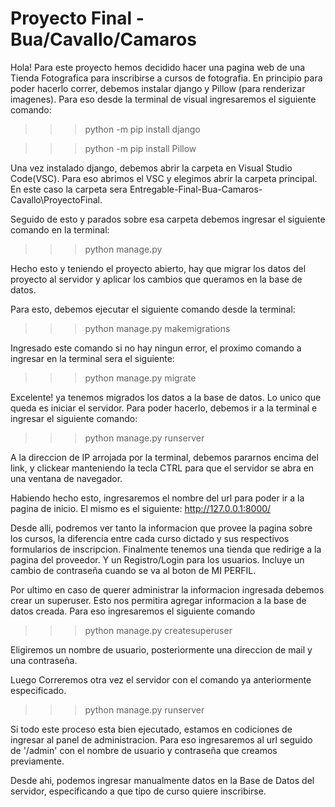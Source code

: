 # Proyecto Final - Bua/Cavallo/Camaros

Hola! Para este proyecto hemos decidido hacer una pagina web de una Tienda Fotografica para inscribirse a cursos de fotografia. En principio para poder hacerlo correr, debemos instalar django y Pillow (para renderizar imagenes). Para eso desde la terminal de visual ingresaremos el siguiente comando:

> > > python -m pip install django

> > > python -m pip install Pillow

Una vez instalado django, debemos abrir la carpeta en Visual Studio Code(VSC). Para eso abrimos el VSC y elegimos abrir la carpeta principal. En este caso la carpeta sera Entregable-Final-Bua-Camaros-Cavallo\ProyectoFinal.

Seguido de esto y parados sobre esa carpeta debemos ingresar el siguiente comando en la terminal:

> > > python manage.py

Hecho esto y teniendo el proyecto abierto, hay que migrar los datos del proyecto al servidor y aplicar los cambios que queramos en la base de datos.

Para esto, debemos ejecutar el siguiente comando desde la terminal:

> > > python manage.py makemigrations

Ingresado este comando si no hay ningun error, el proximo comando a ingresar en la terminal sera el siguiente:

> > > python manage.py migrate

Excelente! ya tenemos migrados los datos a la base de datos. Lo unico que queda es iniciar el servidor. Para poder hacerlo, debemos ir a la terminal e ingresar el siguiente comando:

> > > python manage.py runserver

A la direccion de IP arrojada por la terminal, debemos pararnos encima del link, y clickear manteniendo la tecla CTRL para que el servidor se abra en una ventana de navegador.

Habiendo hecho esto, ingresaremos el nombre del url para poder ir a la pagina de inicio. El mismo es el siguiente: http://127.0.0.1:8000/

Desde alli, podremos ver tanto la informacion que provee la pagina sobre los cursos, la diferencia entre cada curso dictado y sus respectivos formularios de inscripcion. Finalmente tenemos una tienda que redirige a la pagina del proveedor. Y un Registro/Login para los usuarios. Incluye un cambio de contraseña cuando se va al boton de MI PERFIL.

Por ultimo en caso de querer administrar la informacion ingresada debemos crear un superuser. Esto nos permitira agregar informacion a la base de datos creada. Para eso ingresaremos el siguiente comando

> > > python manage.py createsuperuser

Eligiremos un nombre de usuario, posteriormente una direccion de mail y una contraseña.

Luego Correremos otra vez el servidor con el comando ya anteriormente especificado.

> > > python manage.py runserver

Si todo este proceso esta bien ejecutado, estamos en codiciones de ingresar al panel de administracion. Para eso ingresaremos al url seguido de '/admin' con el nombre de usuario y contraseña que creamos previamente.

Desde ahi, podemos ingresar manualmente datos en la Base de Datos del servidor, especificando a que tipo de curso quiere inscribirse.
